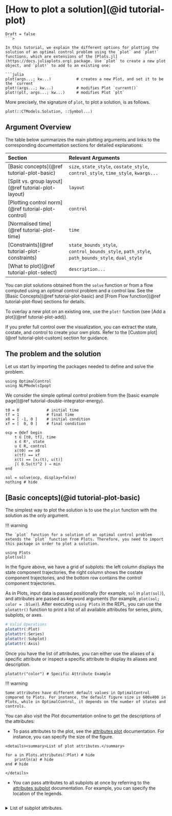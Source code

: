 # [How to plot a solution](@id tutorial-plot)

```@meta
Draft = false
```>

In this tutorial, we explain the different options for plotting the solution of an optimal control problem using the `plot` and `plot!` functions, which are extensions of the [Plots.jl](https://docs.juliaplots.org) package. Use `plot` to create a new plot object, and `plot!` to add to an existing one:

```julia
plot(args...; kw...)           # creates a new Plot, and set it to be the `current`
plot!(args...; kw...)          # modifies Plot `current()`
plot!(plt, args...; kw...)     # modifies Plot `plt`
```

More precisely, the signature of `plot`, to plot a solution, is as follows.

```@docs; canonical=false
plot(::CTModels.Solution, ::Symbol...)
```

## Argument Overview

The table below summarizes the main plotting arguments and links to the corresponding documentation sections for detailed explanations:

| Section                                             | Relevant Arguments                                                                            |
| :---------------------------------------------------| :-------------------------------------------------------------------------------------------- |
| [Basic concepts](@ref tutorial-plot-basic)          | `size`, `state_style`, `costate_style`, `control_style`, `time_style`, `kwargs...`            |
| [Split vs. group layout](@ref tutorial-plot-layout) | `layout`                                                                                      |
| [Plotting control norm](@ref tutorial-plot-control) | `control`                                                                                     |
| [Normalised time](@ref tutorial-plot-time)          | `time`                                                                                        |
| [Constraints](@ref tutorial-plot-constraints)       | `state_bounds_style`, `control_bounds_style`, `path_style`, `path_bounds_style`, `dual_style` |
| [What to plot](@ref tutorial-plot-select)           | `description...`                                                                              |

You can plot solutions obtained from the `solve` function or from a flow computed using an optimal control problem and a control law. See the [Basic Concepts](@ref tutorial-plot-basic) and [From Flow function](@ref tutorial-plot-flow) sections for details.

To overlay a new plot on an existing one, use the `plot!` function (see [Add a plot](@ref tutorial-plot-add)).

If you prefer full control over the visualization, you can extract the state, costate, and control to create your own plots. Refer to the [Custom plot](@ref tutorial-plot-custom) section for guidance.

## The problem and the solution

Let us start by importing the packages needed to define and solve the problem.

```@example main
using OptimalControl
using NLPModelsIpopt
```

We consider the simple optimal control problem from the [basic example page](@ref tutorial-double-integrator-energy).

```@example main
t0 = 0            # initial time
tf = 1            # final time
x0 = [ -1, 0 ]    # initial condition
xf = [  0, 0 ]    # final condition

ocp = @def begin
    t ∈ [t0, tf], time
    x ∈ R², state
    u ∈ R, control
    x(t0) == x0
    x(tf) == xf
    ẋ(t) == [x₂(t), u(t)]
    ∫( 0.5u(t)^2 ) → min
end

sol = solve(ocp, display=false)
nothing # hide
```

## [Basic concepts](@id tutorial-plot-basic)

The simplest way to plot the solution is to use the `plot` function with the solution as the only argument.

!!! warning

    The `plot` function for a solution of an optimal control problem extends the `plot` function from Plots. Therefore, you need to import this package in order to plot a solution.

```@example main
using Plots
plot(sol)
```

In the figure above, we have a grid of subplots: the left column displays the state component trajectories, the right column shows the costate component trajectories, and the bottom row contains the control component trajectories.

As in Plots, input data is passed positionally (for example, `sol` in `plot(sol)`), and attributes are passed as keyword arguments (for example, `plot(sol; color = :blue)`). After executing `using Plots` in the REPL, you can use the `plotattr()` function to print a list of all available attributes for series, plots, subplots, or axes.

```julia
# Valid Operations
plotattr(:Plot)
plotattr(:Series)
plotattr(:Subplot)
plotattr(:Axis)
```

Once you have the list of attributes, you can either use the aliases of a specific attribute or inspect a specific attribute to display its aliases and description.

```@repl main
plotattr("color") # Specific Attribute Example
```

!!! warning

    Some attributes have different default values in OptimalControl compared to Plots. For instance, the default figure size is 600x400 in Plots, while in OptimalControl, it depends on the number of states and controls.

You can also visit the Plot documentation online to get the descriptions of the attributes:

- To pass attributes to the plot, see the [attributes plot](https://docs.juliaplots.org/latest/generated/attributes_plot/) documentation. For instance, you can specify the size of the figure.
```@raw html
<details><summary>List of plot attributes.</summary>
```

```@example main
for a in Plots.attributes(:Plot) # hide
    println(a) # hide
end # hide
```

```@raw html
</details>
```
- You can pass attributes to all subplots at once by referring to the [attributes subplot](https://docs.juliaplots.org/latest/generated/attributes_subplot/) documentation. For example, you can specify the location of the legends.
  ```@raw html
<details><summary>List of subplot attributes.</summary>
```

```@example main
for a in Plots.attributes(:Subplot) # hide
    println(a) # hide
end # hide
```

```@raw html
</details>
```
- Similarly, you can pass axis attributes to all subplots. See the [attributes axis](https://docs.juliaplots.org/latest/generated/attributes_axis/) documentation. For example, you can remove the grid from every subplot.
```@raw html
<details><summary>List of axis attributes.</summary>
```

```@example main
for a in Plots.attributes(:Axis) # hide
    println(a) # hide
end # hide
```

```@raw html
</details>
```
- Finally, you can pass series attributes to all subplots. Refer to the [attributes series](https://docs.juliaplots.org/latest/generated/attributes_series/) documentation. For instance, you can set the width of the curves using `linewidth`.
```@raw html
<details><summary>List of series attributes.</summary>
```

```@example main
for a in Plots.attributes(:Series) # hide
    println(a) # hide
end # hide
```

```@raw html
</details>
```

```@example main
plot(sol, size=(700, 450), legend=:bottomright, grid=false, linewidth=2)
```

To specify series attributes for a specific group of subplots (state, costate or control), you can use the optional keyword arguments `state_style`, `costate_style`, and `control_style`, which correspond to the state, costate, and control trajectories, respectively.

```@example main
plot(sol; 
     state_style   = (color=:blue,),                  # style: state trajectory
     costate_style = (color=:black, linestyle=:dash), # style: costate trajectory
     control_style = (color=:red, linewidth=2))       # style: control trajectory
```

Vertical axes at the initial and final times are automatically plotted.  
Additionally, you can choose not to display the state and costate trajectories by setting their styles to `:none`.

```@example main
plot(sol; 
     state_style    = :none,             # do not plot the state
     costate_style  = :none,             # do not plot the costate
     control_style  = (color = :red,),   # plot the control in red
     time_style     = (color = :green,)) # vertical axes at initial and final times in green
```

To select what to display, you can also use the `description` argument by providing a list of symbols such as `:state`, `:costate`, and `:control`.

```@example main
plot(sol, :state, :control)  # plot the state and the control
```

!!! note "Select what to plot"

    For more details on how to choose what to plot, see the [What to plot](@ref tutorial-plot-select) section.

## [From Flow function](@id tutorial-plot-flow)

The previous solution of the optimal control problem was obtained using the `solve` function. If you prefer using an indirect shooting method and solving shooting equations, you may also want to plot the associated solution. To do this, you need to use the `Flow` function to reconstruct the solution. See the manual on [how to compute flows](@ref manual-flow) for more details. In our case, you must provide the maximizing control $(x, p) \mapsto p_2$ along with the optimal control problem. For an introduction to simple indirect shooting, see the [indirect simple shooting](https://control-toolbox.org/Tutorials.jl/stable/tutorial-iss.html) tutorial for an example.

!!! tip "Interactions with an optimal control solution"

    Please check [`state`](@ref), [`costate`](@ref), [`control`](@ref), and [`variable`](@ref) to retrieve data from the solution. The functions `state`, `costate`, and `control` return functions of time, while `variable` returns a vector.

```@example main
using OrdinaryDiffEq

p  = costate(sol)                # costate as a function of time
p0 = p(t0)                       # costate solution at the initial time
f  = Flow(ocp, (x, p) -> p[2])   # flow from an ocp and a control law

sol_flow = f( (t0, tf), x0, p0 ) # compute the solution
plot(sol_flow)                   # plot the solution from a flow
```

We may notice that the time grid contains very few points. This is evident from the subplot of $x_2$, or by retrieving the time grid directly from the solution.

```@example main
time_grid(sol_flow)
```

To improve visualization (without changing the accuracy), you can provide a finer grid.

```@example main
fine_grid = range(t0, tf, 100)
sol_flow = f( (t0, tf), x0, p0; saveat=fine_grid )
plot(sol_flow)
```

## [Split vs. group layout](@id tutorial-plot-layout)

If you prefer to get a more compact figure, you can use the `layout` optional keyword argument with `:group` value. It will group the state, costate and control trajectories in one subplot for each.

```@example main
plot(sol; layout=:group)
```
    
The default layout value is `:split` which corresponds to the grid of subplots presented above.

```@example main
plot(sol; layout=:split)
```

## [Add a plot](@id tutorial-plot-add)

You can plot the solution of a second optimal control problem on the same figure if it has the same number of states, costates and controls. For instance, consider the same optimal control problem but with a different initial condition.

```@example main
ocp = @def begin
    t ∈ [t0, tf], time
    x ∈ R², state
    u ∈ R, control
    x(t0) == [-0.5, -0.5]
    x(tf) == xf
    ẋ(t) == [x₂(t), u(t)]
    ∫( 0.5u(t)^2 ) → min
end
sol2 = solve(ocp; display=false)
nothing # hide
```

We first plot the solution of the first optimal control problem, then, we plot the solution of the second optimal control problem on the same figure, but with dashed lines.

```@example main
plt = plot(sol; label="sol1", size=(700, 500))
plot!(plt, sol2; label="sol2", linestyle=:dash)
```

## [Plotting control norm](@id tutorial-plot-control)

For some problem, it is interesting to plot the (Euclidean) norm of the control. You can do it by using the `control` optional keyword argument with `:norm` value.

```@example main
plot(sol; control=:norm, size=(800, 300), layout=:group)
```

The default value is `:components`.

```@example main
plot(sol; control=:components, size=(800, 300), layout=:group)
```

You can also plot the control and is norm.

```@example main
plot(sol; control=:all, layout=:group)
```

## [Custom plot](@id tutorial-plot-custom)

You can, of course, create your own plots by extracting the `state`, `costate`, and `control` from the optimal control solution. For instance, let us plot the norm of the control.

```@example main
using LinearAlgebra
t = time_grid(sol)
u = control(sol)
plot(t, norm∘u; label="‖u‖", xlabel="t") 
``` 

## [Normalised time](@id tutorial-plot-time)

We consider a [LQR example](https://control-toolbox.org/Tutorials.jl/stable/tutorial-lqr-basic.html) and solve the problem for different values of the final time `tf`. Then, we plot the solutions on the same figure using a normalised time $s = (t - t_0) / (t_f - t_0)$, enabled by the keyword argument `time = :normalize` (or `:normalise`) in the `plot` function.

```@example main
# definition of the problem, parameterised by the final time
function lqr(tf)

    ocp = @def begin
        t ∈ [0, tf], time
        x ∈ R², state
        u ∈ R, control
        x(0) == [0, 1]
        ẋ(t) == [x₂(t), - x₁(t) + u(t)]
        ∫( 0.5(x₁(t)^2 + x₂(t)^2 + u(t)^2) ) → min
    end

    return ocp
end;

# solve the problems and store them
solutions = []
tfs = [3, 5, 30]
for tf ∈ tfs
    solution = solve(lqr(tf); display=false)
    push!(solutions, solution)
end

# create plots
plt = plot()
for (tf, sol) ∈ zip(tfs, solutions)
    plot!(plt, sol; time=:normalize, label="tf = $tf", xlabel="s")
end

# make a custom plot: keep only state and control
px1 = plot(plt[1]; legend=false) # x₁
px2 = plot(plt[2]; legend=true)  # x₂
pu  = plot(plt[5]; legend=false) # u    

using Plots.PlotMeasures # for leftmargin, bottommargin
plot(px1, px2, pu; layout=(1, 3), size=(800, 300), leftmargin=5mm, bottommargin=5mm)
```

## [Constraints](@id tutorial-plot-constraints)

We define an optimal control problem with constraints, solve it and plot the solution.

```@example main
ocp = @def begin
    tf ∈ R,          variable
    t ∈ [0, tf],     time
    x = (q, v) ∈ R², state
    u ∈ R,           control
    tf ≥ 0
    -1 ≤ u(t) ≤ 1
    q(0)  == -1
    v(0)  == 0
    q(tf) == 0
    v(tf) == 0
    1 ≤ v(t)+1 ≤ 1.8, (1)
    ẋ(t) == [v(t), u(t)]
    tf → min
end
sol = solve(ocp)
plot(sol)
```

On the plot, you can see the lower and upper bounds of the path constraint. Additionally, the dual variable associated with the path constraint is displayed alongside it.

You can customise the plot styles. For style options related to the state, costate, and control, refer to the [Basic Concepts](@ref tutorial-plot-basic) section.

```@example main
plot(sol; 
     state_bounds_style = (linestyle = :dash,),
     control_bounds_style = (linestyle = :dash,),
     path_style = (color = :green,),
     path_bounds_style = (linestyle = :dash,),
     dual_style = (color = :red,),
     time_style = :none, # do not plot axes at t0 and tf
)
```

## [What to plot](@id tutorial-plot-select)

You can choose what to plot using the `description` argument. To plot only one subgroup:

```julia
plot(sol, :state)   # plot only the state
plot(sol, :costate) # plot only the costate
plot(sol, :control) # plot only the control
plot(sol, :path)    # plot only the path constraint
plot(sol, :dual)    # plot only the path constraint dual variable
```

You can combine elements to plot exactly what you need:

```@example main
plot(sol, :state, :control, :path)
```

Similarly, you can choose what not to plot passing `:none` to the corresponding style.

```julia
plot(sol; state_style=:none)   # do not plot the state
plot(sol; costate_style=:none) # do not plot the costate
plot(sol; control_style=:none) # do not plot the control
plot(sol; path_style=:none)    # do not plot the path constraint
plot(sol; dual_style=:none)    # do not plot the path constraint dual variable
```

For instance, let's plot everything except the dual variable associated with the path constraint.

```@example main
plot(sol; dual_style=:none)
```
